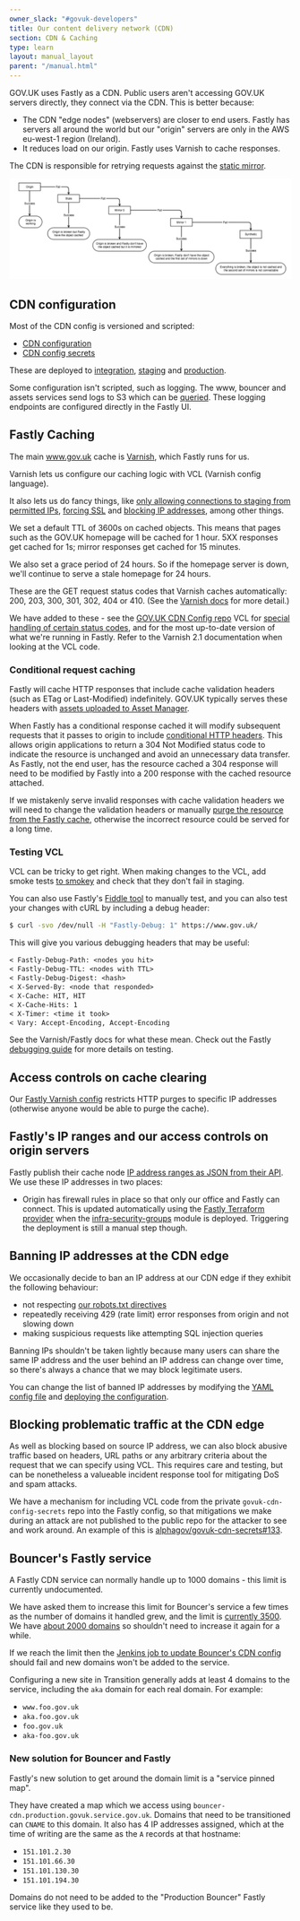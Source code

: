 ```yaml
---
owner_slack: "#govuk-developers"
title: Our content delivery network (CDN)
section: CDN & Caching
type: learn
layout: manual_layout
parent: "/manual.html"
---
```


GOV.UK uses Fastly as a CDN. Public users aren't accessing GOV.UK servers directly, they connect via the CDN. This is better because:

- The CDN "edge nodes" (webservers) are closer to end users. Fastly has servers all around the world but our "origin" servers are only in the AWS eu-west-1 region (Ireland).
- It reduces load on our origin. Fastly uses Varnish to cache responses.

The CDN is responsible for retrying requests against the [static mirror](/manual/fall-back-to-mirror.html).

![image](images/cdn-mirror-configuration.png)

## CDN configuration

Most of the CDN config is versioned and scripted:

- [CDN configuration](https://github.com/alphagov/govuk-cdn-config/)
- [CDN config secrets](https://github.com/alphagov/govuk-cdn-config-secrets)

These are deployed to [integration][integration_cdn], [staging][staging_cdn] and [production][production_cdn].

Some configuration isn't scripted, such as logging. The www, bouncer and assets services send logs to S3 which can be [queried](/manual/query-cdn-logs.html). These logging endpoints are configured directly in the Fastly UI.

[integration_cdn]: https://deploy.integration.publishing.service.gov.uk/job/Deploy_CDN/
[staging_cdn]: https://deploy.blue.staging.govuk.digital/job/Deploy_CDN/
[production_cdn]: https://deploy.blue.production.govuk.digital/job/Deploy_CDN/

## Fastly Caching

The main www.gov.uk cache is [Varnish](https://varnish-cache.org/docs/2.1/index.html), which Fastly runs for us.

Varnish lets us configure our caching logic with VCL (Varnish config language).

It also lets us do fancy things, like [only allowing connections to staging from permitted IPs](https://github.com/alphagov/govuk-cdn-config/blob/f6cf15e9155f7c2ea89970741d3e03851a00013d/vcl_templates/www.vcl.erb#L202), [forcing SSL](https://github.com/alphagov/govuk-cdn-config/blob/f6cf15e9155f7c2ea89970741d3e03851a00013d/vcl_templates/www.vcl.erb#L222) and [blocking IP addresses](https://github.com/alphagov/govuk-cdn-config/blob/f6cf15e9155f7c2ea89970741d3e03851a00013d/vcl_templates/www.vcl.erb#L208), among other things.

We set a default TTL of 3600s on cached objects. This means that pages such as the GOV.UK homepage will be cached for 1 hour. 5XX responses get cached for 1s; mirror responses get cached for 15 minutes.

We also set a grace period of 24 hours. So if the homepage server is down, we'll continue to serve a stale homepage for 24 hours.

These are the GET request status codes that Varnish caches automatically: 200, 203, 300, 301, 302, 404 or 410. (See the [Varnish docs](https://varnish-cache.org/docs/2.1/reference/vcl.html#variables) for more detail.)

We have added to these - see the [GOV.UK CDN Config repo](https://github.com/alphagov/govuk-cdn-config/) VCL for [special handling of certain status codes](https://github.com/alphagov/govuk-cdn-config/blob/c37856f5cb463d204ef3926828f35204721eb7e9/vcl_templates/www.vcl.erb#L408-L416), and for the most up-to-date version of what we're running in Fastly. Refer to the Varnish 2.1 documentation when looking at the VCL code.

### Conditional request caching

Fastly will cache HTTP responses that include cache validation headers (such as ETag or Last-Modified) indefinitely. GOV.UK typically serves these headers with [assets uploaded to Asset Manager](/manual/assets.html#uploaded-assets).

When Fastly has a conditional response cached it will modify subsequent requests that it passes to origin to include [conditional HTTP headers](https://developer.mozilla.org/en-US/docs/Web/HTTP/Conditional_requests#conditional_headers). This allows origin applications to return a 304 Not Modified status code to indicate the resource is unchanged and avoid an unnecessary data transfer. As Fastly, not the end user, has the resource cached a 304 response will need to be modified by Fastly into a 200 response with the cached resource attached.

If we mistakenly serve invalid responses with cache validation headers we will need to change the validation headers or manually [purge the resource from the Fastly cache](/manual/purge-cache.html), otherwise the incorrect resource could be served for a long time.

### Testing VCL

VCL can be tricky to get right. When making changes to the VCL, add smoke tests [to smokey](https://github.com/alphagov/smokey/blob/master/features/caching.feature) and check that they don't fail in staging.

You can also use Fastly's [Fiddle tool](https://fiddle.fastlydemo.net/) to manually test, and you can also test your changes with cURL by including a debug header:

```sh
$ curl -svo /dev/null -H "Fastly-Debug: 1" https://www.gov.uk/
```

This will give you various debugging headers that may be useful:

```
< Fastly-Debug-Path: <nodes you hit>
< Fastly-Debug-TTL: <nodes with TTL>
< Fastly-Debug-Digest: <hash>
< X-Served-By: <node that responded>
< X-Cache: HIT, HIT
< X-Cache-Hits: 1
< X-Timer: <time it took>
< Vary: Accept-Encoding, Accept-Encoding
```

See the Varnish/Fastly docs for what these mean. Check out the Fastly [debugging guide](https://docs.fastly.com/guides/debugging/checking-cache#using-curl) for more details on testing.

## Access controls on cache clearing

Our [Fastly Varnish config][vcl_config] restricts HTTP purges to specific IP addresses (otherwise anyone would be able to purge the cache).

[vcl_config]: https://github.com/alphagov/govuk-cdn-config/

## Fastly's IP ranges and our access controls on origin servers

Fastly publish their cache node [IP address ranges as JSON from their API][fastly_ips]. We use these IP addresses in two places:

- Origin has firewall rules in place so that only our office and Fastly can connect. This is updated automatically using the [Fastly Terraform provider](https://registry.terraform.io/providers/fastly/fastly/latest/docs) when the [infra-security-groups](https://github.com/alphagov/govuk-aws/tree/master/terraform/projects/infra-security-groups) module is deployed. Triggering the deployment is still a manual step though.

[fastly_ips]: https://api.fastly.com/public-ip-list

## Banning IP addresses at the CDN edge

We occasionally decide to ban an IP address at our CDN edge if they exhibit the following behaviour:

- not respecting [our robots.txt directives][robots]
- repeatedly receiving 429 (rate limit) error responses from origin and not slowing down
- making suspicious requests like attempting SQL injection queries

[robots]: https://www.gov.uk/robots.txt

Banning IPs shouldn't be taken lightly because many users can share the same IP address and the user behind an IP address can change over time, so there's always a chance that we may block legitimate users.

You can change the list of banned IP addresses by modifying the [YAML config file][ip_ban_config] and [deploying the configuration][ip_ban_deploy].

[ip_ban_config]: https://github.com/alphagov/govuk-cdn-config-secrets/blob/master/fastly/dictionaries/config/ip_address_denylist.yaml
[ip_ban_deploy]: https://deploy.blue.production.govuk.digital/job/Update_CDN_Dictionaries/build

## Blocking problematic traffic at the CDN edge

As well as blocking based on source IP address, we can also block abusive traffic based on headers, URL paths or any arbitrary criteria about the request that we can specify using VCL. This requires care and testing, but can be nonetheless a valueable incident response tool for mitigating DoS and spam attacks.

We have a mechanism for including VCL code from the private `govuk-cdn-config-secrets` repo into the Fastly config, so that mitigations we make during an attack are not published to the public repo for the attacker to see and work around. An example of this is [alphagov/govuk-cdn-secrets#133](https://github.com/alphagov/govuk-cdn-config-secrets/pull/133/files).

## Bouncer's Fastly service

A Fastly CDN service can normally handle up to 1000 domains - this limit is currently undocumented.

We have asked them to increase this limit for Bouncer's service a few times as the number of domains it handled grew, and the limit is [currently 3500](https://fastly.zendesk.com/requests/7356). We have [about 2000 domains](https://transition.publishing.service.gov.uk/hosts) so shouldn't need to increase it again for a while.

If we reach the limit then the [Jenkins job to update Bouncer's CDN config](https://deploy.blue.production.govuk.digital/job/Bouncer_CDN/) should fail and new domains won't be added to the service.

Configuring a new site in Transition generally adds at least 4 domains to the service, including the `aka` domain for each real domain. For example:

- `www.foo.gov.uk`
- `aka.foo.gov.uk`
- `foo.gov.uk`
- `aka-foo.gov.uk`

### New solution for Bouncer and Fastly

Fastly's new solution to get around the domain limit is a "service pinned map".

They have created a map which we access using `bouncer-cdn.production.govuk.service.gov.uk`. Domains that need to be transitioned can `CNAME` to this domain. It also has 4 IP addresses assigned, which at the time of writing are the same as the `A` records at that hostname:

- `151.101.2.30`
- `151.101.66.30`
- `151.101.130.30`
- `151.101.194.30`

Domains do not need to be added to the "Production Bouncer" Fastly service like they used to be.
